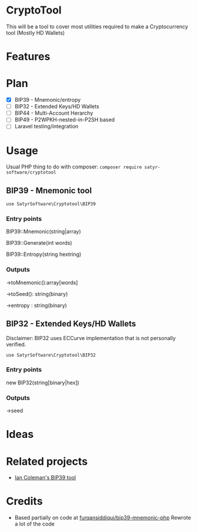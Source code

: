 # CryptoTool

This will be a tool to cover most utilities required to make a Cryptocurrency tool (Mostly HD Wallets)

# Features

# Plan

- [x] BIP39 - Mnemonic/entropy
- [ ] BIP32 - Extended Keys/HD Wallets
- [ ] BIP44 - Multi-Account Herarchy
- [ ] BIP49 - P2WPKH-nested-in-P2SH based
- [ ] Laravel testing/integration

# Usage
Usual PHP thing to do with composer: `composer require satyr-software/cryptotool`
## BIP39 - Mnemonic tool
```
use SatyrSoftware\Cryptotool\BIP39
```
### Entry points
 BIP39::Mnemonic(string|array)

 BIP39::Generate(int words)

 BIP39::Entropy(string hextring)

### Outputs
 ->toMnemonic():array[words]

 ->toSeed(): string(binary)

 ->entropy : string(binary)

## BIP32 - Extended Keys/HD Wallets

Disclaimer: BIP32 uses ECCurve implementation that is not personally verified.

```
use SatyrSoftware\Cryptotool\BIP32
```
### Entry points

 new BIP32(string[binary|hex])

### Outputs

 ->seed

# Ideas

# Related projects

- [Ian Coleman's BIP39 tool](https://github.com/iancoleman/bip39)

# Credits

- Based partially on code at [furqansiddiqui/bip39-mnemonic-php](https://github.com/furqansiddiqui/bip39-mnemonic-php/)
 Rewrote a lot of the code
